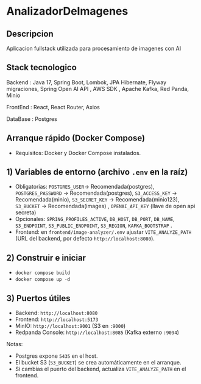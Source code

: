 # AnalizadorDeImagenes
## Descripcion
Aplicacion fullstack utilizada para procesamiento de imagenes con AI
## Stack tecnologico
Backend : Java 17, Spring Boot, Lombok, JPA Hibernate, Flyway migraciones, Spring Open AI API , AWS SDK , Apache Kafka, Red Panda, Minio

FrontEnd : React, React Router, Axios

DataBase : Postgres


## Arranque rápido (Docker Compose)

- Requisitos: Docker y Docker Compose instalados.

## 1) Variables de entorno (archivo `.env` en la raíz)
- Obligatorias: `POSTGRES_USER`-> Recomendada(postgres), `POSTGRES_PASSWORD` -> Recomendada(postgres), `S3_ACCESS_KEY` -> Recomendada(minio), `S3_SECRET_KEY` -> Recomendada(minio123), `S3_BUCKET` -> Recomendada(images) ,
`OPENAI_API_KEY` (llave de open api secreta)
- Opcionales: `SPRING_PROFILES_ACTIVE`, `DB_HOST`, `DB_PORT`, `DB_NAME`, `S3_ENDPOINT`, `S3_PUBLIC_ENDPOINT`, `S3_REGION`, `KAFKA_BOOTSTRAP` .
- Frontend: en `frontend/image-analyzer/.env` ajustar `VITE_ANALYZE_PATH` (URL del backend, por defecto `http://localhost:8080`).

## 2) Construir e iniciar
- `docker compose build`
- `docker compose up -d`

## 3) Puertos útiles
- Backend: `http://localhost:8080`
- Frontend: `http://localhost:5173`
- MinIO: `http://localhost:9001` (S3 en `:9000`)
- Redpanda Console: `http://localhost:8085` (Kafka externo `:9094`)

Notas:
- Postgres expone `5435` en el host.
- El bucket S3 (`S3_BUCKET`) se crea automáticamente en el arranque.
- Si cambias el puerto del backend, actualiza `VITE_ANALYZE_PATH` en el frontend.
